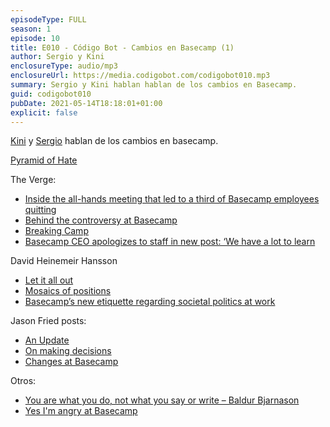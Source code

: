 ```yaml
---
episodeType: FULL
season: 1
episode: 10
title: E010 - Código Bot - Cambios en Basecamp (1)
author: Sergio y Kini
enclosureType: audio/mp3
enclosureUrl: https://media.codigobot.com/codigobot010.mp3
summary: Sergio y Kini hablan hablan de los cambios en Basecamp. 
guid: codigobot010
pubDate: 2021-05-14T18:18:01+01:00
explicit: false
---
```

[Kini](https://kinisoftware.com) y  [Sergio](https://sergiodelamo.com) hablan de los cambios en basecamp. 


[Pyramid of Hate](https://www.adl.org/sites/default/files/documents/pyramid-of-hate.pdf)

The Verge:

- [Inside the all-hands meeting that led to a third of Basecamp employees quitting](https://www.theverge.com/2021/5/3/22418208/basecamp-all-hands-meeting-employee-resignations-buyouts-implosion)
- [Behind the controversy at Basecamp](https://www.theverge.com/2021/4/27/22406673/basecamp-political-speech-policy-controversy)
- [Breaking Camp](https://www.theverge.com/2021/4/27/22406673/basecamp-political-speech-policy-controversy)
- [Basecamp CEO apologizes to staff in new post: ‘We have a lot to learn](https://www.theverge.com/2021/5/4/22419799/basecamp-ceo-apologizes-staff-new-post)

David Heinemeir Hansson

- [Let it all out](https://world.hey.com/dhh/let-it-all-out-78485e8e)
- [Mosaics of positions](https://world.hey.com/dhh/mosaics-of-positions-ae6d4d9e)
- [Basecamp’s new etiquette regarding societal politics at work](https://world.hey.com/dhh/basecamp-s-new-etiquette-regarding-societal-politics-at-work-b44bef69)

Jason Fried posts:
- [An Update](https://world.hey.com/jason/an-update-303f2f99)
- [On making decisions](https://world.hey.com/jason/on-making-decisions-fb7adfbf)
- [Changes at Basecamp](https://world.hey.com/jason/changes-at-basecamp-7f32afc5)

Otros:

- [You are what you do, not what you say or write – Baldur Bjarnason](https://www.baldurbjarnason.com/2021/you-are-what-you-do/)
- [Yes I'm angry at Basecamp](https://hannahgay.com/writing/40)
